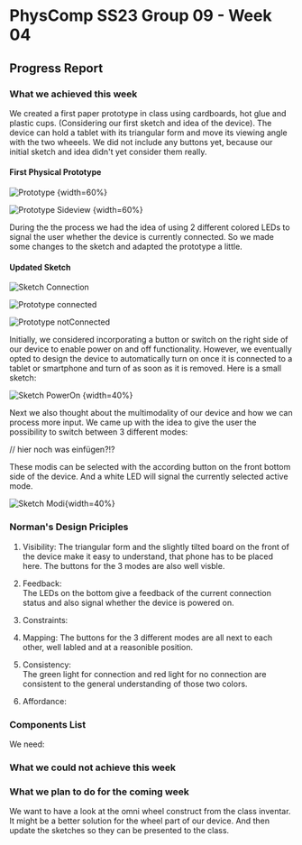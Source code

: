 # PhysComp SS23 Group 09 - Week 04

## Progress Report

### What we achieved this week

We created a first paper prototype in class using cardboards, hot glue and plastic cups. (Considering our first sketch and idea of the device). The device can hold a tablet with its triangular form and move its viewing angle with the two wheeels. We did not include any buttons yet, because our initial sketch and idea didn't yet consider them really.  

#### First Physical Prototype

![Prototype](Figures/paperprototype.jpg)  {width=60%}

![Prototype Sideview](Figures/paperprototype_side.jpg)  {width=60%}

During the the process we had the idea of using 2 different colored LEDs to signal the user whether the device is currently connected. So we made some changes to the sketch and adapted the prototype a little.  

#### Updated Sketch 

![Sketch Connection](Figures/SketchConnectionLight.jpg)

![Prototype connected](Figures/prototype_connected.jpg)

![Prototype notConnected](Figures/prototype_notConnected.jpg)

Initially, we considered incorporating a button or switch on the right side of our device to enable power on and off functionality. However, we eventually opted to design the device to automatically turn on once it is connected to a tablet or smartphone and turn of as soon as it is removed. Here is a small sketch:   

![Sketch PowerOn](Figures/SketchPowerOn.jpg) {width=40%}

Next we also thought about the multimodality of our device and how we can process more input. We came up with the idea to give the user the possibility to switch between 3 different modes:  

// hier noch was einfügen?!?

These modis can be selected with the according button on the front bottom side of the device. And a white LED will signal the currently selected active mode.  

![Sketch Modi](Figures/SketchModi.jpg){width=40%}

### Norman's Design Priciples

1. Visibility:
The triangular form and the slightly tilted board on the front of the device make it easy to understand, that phone has to be placed here.
The buttons for the 3 modes are also well visble.

2. Feedback:  
The LEDs on the bottom give a feedback of the current connection status and also signal whether the device is powered on.

3. Constraints:  

4. Mapping: 
The buttons for the 3 different modes are all next to each other, well labled and at a reasonible position.  

5. Consistency:  
The green light for connection and red light for no connection are consistent to the general understanding of those two colors.

6. Affordance:  


### Components List

We need:


### What we could not achieve this week



### What we plan to do for the coming week

We want to have a look at the omni wheel construct from the class inventar. It might be a better solution for the wheel part of our device. And then update the sketches so they can be presented to the class.